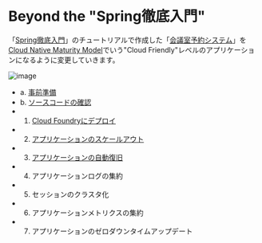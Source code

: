 # Beyond the "Spring徹底入門"

「[Spring徹底入門](http://bit.ly/spring-boot)」のチュートリアルで作成した「[会議室予約システム](https://github.com/making/mrs)」を [Cloud Native Maturity Model](https://www.enterpriseirregulars.com/103240/cloud-native-nice-get/)でいう"Cloud Friendly"レベルのアプリケーションになるように変更していきます。

![image](https://cloud.githubusercontent.com/assets/106908/18636478/f34f0902-7ec3-11e6-9a60-d8824dd9b48b.png)


* a. [事前準備](prerequisite.md)
* b. [ソースコードの確認](checking-sourcecode.md)
* 1. [Cloud Foundryにデプロイ](cf-push.md)
* 2. [アプリケーションのスケールアウト](scale-out.md)
* 3. [アプリケーションの自動復旧](auto-recover.md)
* 4. アプリケーションログの集約
* 5. セッションのクラスタ化
* 6. アプリケーションメトリクスの集約
* 7. アプリケーションのゼロダウンタイムアップデート

